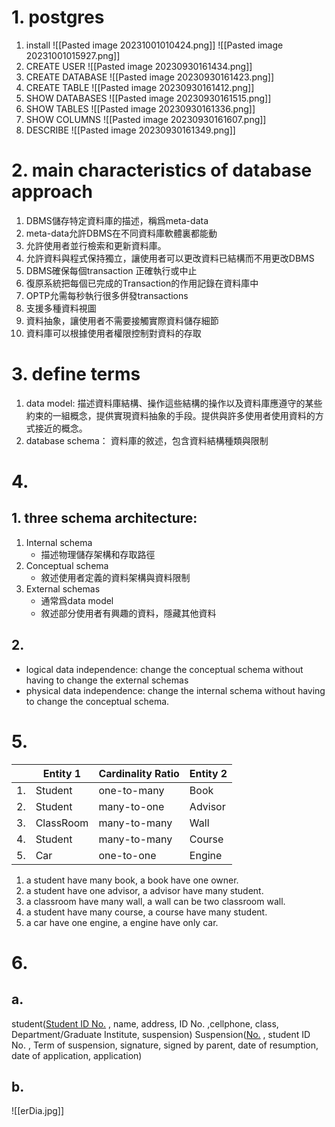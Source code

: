 
# 1.  postgres
1. install
	![[Pasted image 20231001010424.png]]
	![[Pasted image 20231001015927.png]]
1. CREATE USER
![[Pasted image 20230930161434.png]]
1. CREATE DATABASE
![[Pasted image 20230930161423.png]]
1. CREATE TABLE
![[Pasted image 20230930161412.png]]
1. SHOW DATABASES
![[Pasted image 20230930161515.png]]
1. SHOW TABLES
![[Pasted image 20230930161336.png]]
1. SHOW COLUMNS
	![[Pasted image 20230930161607.png]]
1. DESCRIBE
	![[Pasted image 20230930161349.png]]

# 2. main characteristics of database approach 
   1. DBMS儲存特定資料庫的描述，稱爲meta-data
   2. meta-data允許DBMS在不同資料庫軟體裏都能動
   3. 允許使用者並行檢索和更新資料庫。
   5. 允許資料與程式保持獨立，讓使用者可以更改資料已結構而不用更改DBMS
   6. DBMS確保每個transaction 正確執行或中止
   7. 復原系統把每個已完成的Transaction的作用記錄在資料庫中
   8. OPTP允需每秒執行很多併發transactions
   9. 支援多種資料視圖
   10. 資料抽象，讓使用者不需要接觸實際資料儲存細節
   11.  資料庫可以根據使用者權限控制對資料的存取
# 3. define terms
   1. data model: 
   描述資料庫結構、操作這些結構的操作以及資料庫應遵守的某些約束的一組概念，提供實現資料抽象的手段。提供與許多使用者使用資料的方式接近的概念。
   2. database schema：
   資料庫的敘述，包含資料結構種類與限制
# 4. 
   ## 1. three schema architecture:
   1. Internal schema
      *  描述物理儲存架構和存取路徑
   2. Conceptual schema
      * 敘述使用者定義的資料架構與資料限制
   3. External schemas
      * 通常爲data model
      * 敘述部分使用者有興趣的資料，隱藏其他資料
   ## 2.  
   * logical data independence: change the conceptual schema without having to change the external schemas
   * physical data independence: change the internal schema without having to change the conceptual schema.
# 5. 
| | Entity 1 | Cardinality Ratio | Entity 2 |
|-|-|-|-|
|1.| Student |one-to-many|Book|
|2.| Student |many-to-one|Advisor|
|3.| ClassRoom | many-to-many |Wall|
|4.| Student| many-to-many |Course|
|5.| Car| one-to-one |Engine|
1. a student have many book, a book have one owner.
1. a student have one advisor, a advisor have many student.
1. a classroom have many wall, a wall can be two classroom wall.
1. a student have many course, a course have many student.
1. a car have one engine, a engine have only car.
# 6.
## a.
student(<u>Student ID No.</u> , name,  address, ID No. ,cellphone, class, Department/Graduate Institute, suspension)
Suspension(<u>No.</u> , student ID No. , Term of suspension, signature, signed by parent, date of resumption, date of application, application)
## b.
![[erDia.jpg]]